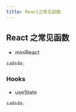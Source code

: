 ```yaml
---
title: React之常见函数
---
```


## React 之常见函数

- miniReact

```js
sadsda;
```

### Hooks

- useState

```js
sadsda;
```
